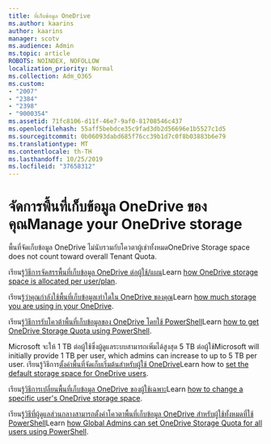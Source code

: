 ```yaml
---
title: ที่เก็บข้อมูล OneDrive
ms.author: kaarins
author: kaarins
manager: scotv
ms.audience: Admin
ms.topic: article
ROBOTS: NOINDEX, NOFOLLOW
localization_priority: Normal
ms.collection: Adm_O365
ms.custom:
- "2007"
- "2384"
- "2398"
- "9000354"
ms.assetid: 71fc8106-d11f-46e7-9af0-81708546c437
ms.openlocfilehash: 55aff5bebdce35c9fad3db2d56696e1b5527c1d5
ms.sourcegitcommit: 0b06093dabd685f76cc39b1d7c0f8b03883b6e79
ms.translationtype: MT
ms.contentlocale: th-TH
ms.lasthandoff: 10/25/2019
ms.locfileid: "37658312"
---
```

# <a name="manage-your-onedrive-storage"></a><span data-ttu-id="15b35-102">จัดการพื้นที่เก็บข้อมูล OneDrive ของคุณ</span><span class="sxs-lookup"><span data-stu-id="15b35-102">Manage your OneDrive storage</span></span>

<span data-ttu-id="15b35-103">พื้นที่จัดเก็บข้อมูล OneDrive ไม่นับรวมกับโควตาผู้เช่าทั้งหมด</span><span class="sxs-lookup"><span data-stu-id="15b35-103">OneDrive Storage space does not count toward overall Tenant Quota.</span></span> 

<span data-ttu-id="15b35-104">เรียนรู้[วิธีการจัดสรรพื้นที่เก็บข้อมูล OneDrive ต่อผู้ใช้/แผน](https://docs.microsoft.com/office365/servicedescriptions/onedrive-for-business-service-description?redirectedfrom=MSDN#storage-space-per-user)</span><span class="sxs-lookup"><span data-stu-id="15b35-104">Learn [how OneDrive storage space is allocated per user/plan](https://docs.microsoft.com/office365/servicedescriptions/onedrive-for-business-service-description?redirectedfrom=MSDN#storage-space-per-user).</span></span>

<span data-ttu-id="15b35-105">เรียนรู้[ว่าคุณกำลังใช้พื้นที่เก็บข้อมูลเท่าใดใน OneDrive ของคุณ](https://support.office.com/article/manage-your-onedrive-for-business-storage-31519161-059c-4764-b6f8-f5cd29f7fe68)</span><span class="sxs-lookup"><span data-stu-id="15b35-105">Learn [how much storage you are using in your OneDrive](https://support.office.com/article/manage-your-onedrive-for-business-storage-31519161-059c-4764-b6f8-f5cd29f7fe68).</span></span>

<span data-ttu-id="15b35-106">เรียนรู้[วิธีการรับโควต้าพื้นที่เก็บข้อมูลของ OneDrive โดยใช้ PowerShell](https://gallery.technet.microsoft.com/scriptcenter/OneDrive-for-Business-0cb45614)</span><span class="sxs-lookup"><span data-stu-id="15b35-106">Learn [how to get OneDrive Storage Quota using PowerShell](https://gallery.technet.microsoft.com/scriptcenter/OneDrive-for-Business-0cb45614).</span></span>

<span data-ttu-id="15b35-107">Microsoft จะให้ 1 TB ต่อผู้ใช้ซึ่งผู้ดูแลระบบสามารถเพิ่มได้สูงสุด 5 TB ต่อผู้ใช้</span><span class="sxs-lookup"><span data-stu-id="15b35-107">Microsoft will initially provide 1 TB per user, which admins can increase to up to 5 TB per user.</span></span> <span data-ttu-id="15b35-108">เรียนรู้วิธีการ[ตั้งค่าพื้นที่จัดเก็บเริ่มต้นสำหรับผู้ใช้ OneDrive](https://docs.microsoft.com/onedrive/set-default-storage-space)</span><span class="sxs-lookup"><span data-stu-id="15b35-108">Learn how to [set the default storage space for OneDrive users](https://docs.microsoft.com/onedrive/set-default-storage-space).</span></span>

<span data-ttu-id="15b35-109">เรียนรู้[วิธีการเปลี่ยนพื้นที่เก็บข้อมูล OneDrive ของผู้ใช้เฉพาะ](https://docs.microsoft.com/onedrive/change-user-storage)</span><span class="sxs-lookup"><span data-stu-id="15b35-109">Learn [how to change a specific user's OneDrive storage space](https://docs.microsoft.com/onedrive/change-user-storage).</span></span>

<span data-ttu-id="15b35-110">เรียนรู้[วิธีที่ผู้ดูแลส่วนกลางสามารถตั้งค่าโควตาพื้นที่เก็บข้อมูล OneDrive สำหรับผู้ใช้ทั้งหมดที่ใช้ PowerShell](https://gallery.technet.microsoft.com/office/How-to-set-OneDrive-for-8b61365b)</span><span class="sxs-lookup"><span data-stu-id="15b35-110">Learn [how Global Admins can set OneDrive Storage Quota for all users using PowerShell](https://gallery.technet.microsoft.com/office/How-to-set-OneDrive-for-8b61365b).</span></span>
  